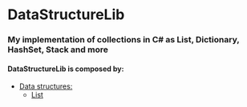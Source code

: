 # DataStructureLib

### My implementation of collections in C# as List, Dictionary, HashSet, Stack and more

#### DataStructureLib is composed by:
* [Data structures:](https://github.com/alynek/data_structures_lib/tree/main/src/DataStructures/DataStructuresLib)
  * [List](https://github.com/alynek/data_structures_lib/blob/main/src/DataStructures/DataStructuresLib/ListLib.cs)
